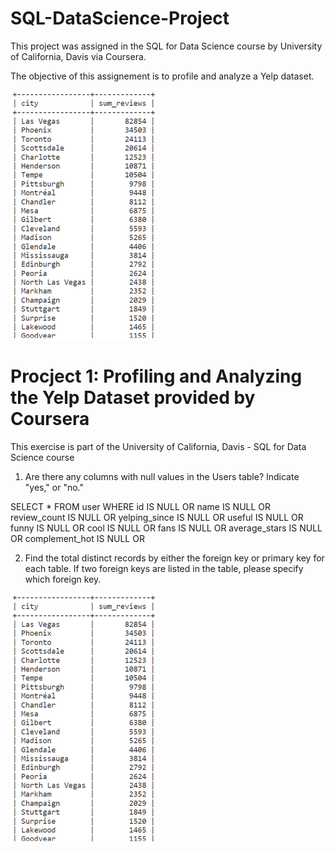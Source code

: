 # SQL-DataScience-Project
This project was assigned in the SQL for Data Science course by University of California, Davis via Coursera. 

The objective of this assignement is to profile and analyze a Yelp dataset.

![](images/Output%20-%20Lists%20of%20Cities.png)



# Procject 1: Profiling and Analyzing the Yelp Dataset provided by Coursera 
This exercise is part of the University of California, Davis - SQL for Data Science course

1. Are there any columns with null values in the Users table? Indicate "yes," or "no."

SELECT *
FROM user
WHERE id IS NULL
   OR name IS NULL
   OR review_count IS NULL
   OR yelping_since IS NULL
   OR useful IS NULL
   OR funny IS NULL
   OR cool IS NULL
   OR fans IS NULL
   OR average_stars IS NULL
   OR complement_hot IS NULL
   OR 
   
 []("C:\Users\marie\Downloads\main.sql")

	

2. Find the total distinct records by either the foreign key or primary key for each table. If two foreign keys are listed in the table, please specify which foreign key.


![](images/Output%20-%20Lists%20of%20Cities.png)
